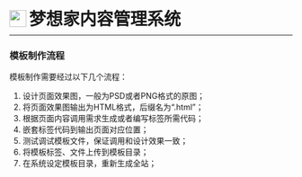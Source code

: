 <div style="display: flex;">
	<img src="https://oss.iteachyou.cc/logo.png" height="30" />
	<div style="margin-left: 5px; font-size: 30px; line-height: 30px; font-weight: bold;">梦想家内容管理系统</div>
</div>

----------
### 模板制作流程

<p>
模板制作需要经过以下几个流程：
</p>

1. 设计页面效果图，一般为PSD或者PNG格式的原图；
2. 将页面效果图输出为HTML格式，后缀名为“.html”；
3. 根据页面内容调用需求生成或者编写标签所需代码；
4. 嵌套标签代码到输出页面对应位置；
5. 测试调试模板文件，保证调用和设计效果一致；
6. 将模板标签、文件上传到模板目录；
7. 在系统设定模板目录，重新生成全站；


